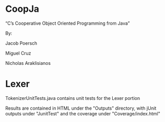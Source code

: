 # CoopJa
“C’s Cooperative Object Oriented Programming from Java”

By:

Jacob Poersch

Miguel Cruz

Nicholas Araklisianos

# Lexer
TokenizerUnitTests.java contains unit tests for the Lexer portion

Results are contained in HTML under the "Outputs" directory, with jUnit outputs under "JunitTest" and the coverage under "Coverage/index.html"